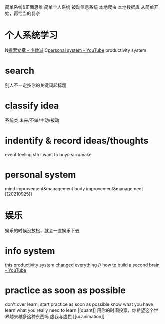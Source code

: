 简单系统&正面思维
简单个人系统
被动信息系统
本地爬虫
本地数据库
从简单开始，再恰当的复杂
# 个人系统学习
N[搜索文章 - 少数派](https://sspai.com/search/post/%E4%B8%AA%E4%BA%BA%E7%B3%BB%E7%BB%9F)
C[personal system - YouTube](https://www.youtube.com/results?search_query=personal+system)
productivity system
# search
别人不一定按你的关键词起标题
# classify idea
系统类
未来/不做/主动/被动
# indentify & record ideas/thoughts
event
feeling
sth I want to buy/learn/make
# personal system
mind improvement&management
body improvement&management
[[20210925]]
# 娱乐
娱乐的时候没放松，就会一直娱乐下去
# info system
[this productivity system changed everything // how to build a second brain - YouTube](https://www.youtube.com/watch?v=pBW-4w9zjC8)
# practice as soon as possible
don't over learn, start practice as soon as possible
know what you have learn
what you really need to learn
[[quant]]
用你的时间投票，你希望这个世界越来越多这种东西吗
虚我与虚世
[[ui.animation]]